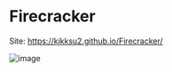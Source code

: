 # Firecracker

Site: https://kjkksu2.github.io/Firecracker/

![image](https://user-images.githubusercontent.com/80094949/135256716-4ecdc2c7-0ed4-442d-aefe-91a457ff3cf0.png)
